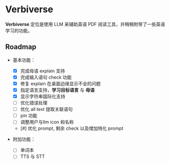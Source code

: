 # Verbiverse

**Verbiverse** 定位是使用 LLM 来辅助英语 PDF 阅读工具，并稍稍附带了一些英语学习的功能。

## Roadmap

- 基本功能：

  - [x] 完成母语 explain 支持
  - [x] 完成输入语句 check 功能
  - [x] 修复 explain 在桌面边缘显示不全的问题
  - [x] 指定语言支持，**学习目标语言** 与 **母语**
  - [x] 显示字符串国际化支持
  - [ ] 优化错误处理
  - [ ] 优化 all text 提取关联语句
  - [ ] pin 功能
  - [ ] 调整用户与llm icon 和名称
  - [#] 优化 prompt, 剩余 check 以及增加特化 prompt

- 附加功能：
  - [ ] 单词本
  - [ ] TTS 与 STT
